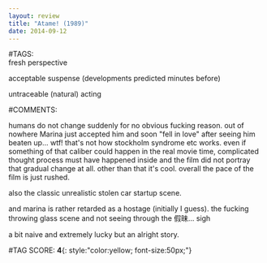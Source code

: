 ```yaml
---  
layout: review  
title: "Atame! (1989)"  
date: 2014-09-12  
---  
```

  
#TAGS:  
fresh perspective  
  
acceptable suspense (developments predicted minutes before)  
  
untraceable (natural) acting  
  
#COMMENTS:  
  
humans do not change suddenly for no obvious fucking reason. out of nowhere Marina just accepted him and soon "fell in love" after seeing him beaten up... wtf! that's not how stockholm syndrome etc works. even if something of that caliber could happen in the real movie time, complicated thought process must have happened inside and the film did not portray that gradual change at all. other than that it's cool. overall the pace of the film is just rushed.  
  
also the classic unrealistic stolen car startup scene.  
  
and marina is rather retarded as a hostage (initially I guess). the fucking throwing glass scene and not seeing through the 假昧... sigh  
  
a bit naive and extremely lucky but an alright story.  
  
  
  
  
  
#TAG SCORE: **4**{: style:"color:yellow; font-size:50px;"}  
